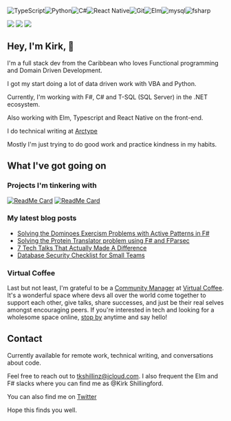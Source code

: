 <img alt="TypeScript" src="https://img.shields.io/badge/typescript%20-%23007ACC.svg?&style=for-the-badge&logo=typescript&logoColor=white"/><img alt="Python" src="https://img.shields.io/badge/python%20-%2314354C.svg?&style=for-the-badge&logo=python&logoColor=white"/><img alt="C#" src="https://img.shields.io/badge/c%23%20-%23239120.svg?&style=for-the-badge&logo=c-sharp&logoColor=white"/><img alt="React Native" src="https://img.shields.io/badge/react_native%20-%2320232a.svg?&style=for-the-badge&logo=react&logoColor=%2361DAFB"/><img alt="Git" src="https://img.shields.io/badge/git%20-%23F05033.svg?&style=for-the-badge&logo=git&logoColor=white"/><img alt="Elm" src="https://img.shields.io/badge/elm%20-%23239120.svg?&style=for-the-badge&logo=elm&logoColor=white"><img alt="mysql" src="https://img.shields.io/badge/mysql%20-%23007ACC.svg?&style=for-the-badge&logo=mysql&logoColor=white"><img alt="fsharp" src="https://img.shields.io/badge/f%23%20-%23F05033.svg?&style=for-the-badge&logo=f-sharp&logoColor=white">

![](https://img.shields.io/badge/Tools-Netlify-informational?style=for-the-badge&logo=netlify&logoColor=white&color=00AD9F)
![](https://img.shields.io/badge/Tools-GitHub-informational?style=for-the-badge&logo=GitHub&logoColor=white&color=4AB197)
![](https://img.shields.io/badge/Tools-Eleventy-informational?style=for-the-badge&logo=Eleventy&logoColor=white&color=4AB197)

## Hey, I'm Kirk, :wave: 

I'm a full stack dev from the Caribbean who loves Functional programming and Domain Driven Development.

I got my start doing a lot of data driven work with VBA and Python.

Currently, I'm working with F#, C# and T-SQL (SQL Server) in the .NET ecosystem. 

Also working with Elm, Typescript and React Native on the front-end.

I do technical writing at [Arctype](https://arctype.com/blog/author/kirk/)

Mostly I'm just trying to do good work and practice kindness in my habits.

## What I've got going on

### Projects I'm tinkering with

[![ReadMe Card](https://github-readme-stats.vercel.app/api/pin/?username=tkshill&repo=quarto)](https://github.com/dominicduffin1/virtualcoffee.io)
[![ReadMe Card](https://github-readme-stats.vercel.app/api/pin/?username=tkshill&repo=roman-numerals-react)](https://github.com/dominicduffin1/virtualcoffee.io)

### My latest blog posts 
<!-- MEDIUM-STORY-LIST:START -->
- [Solving the Dominoes Exercism Problems with Active Patterns in F#](https://dev.to/kirkcodes/solving-the-dominoes-exercism-problems-with-active-patterns-in-f-384d)
- [Solving the Protein Translator problem using F# and FParsec](https://dev.to/kirkcodes/solving-the-protein-translator-problem-using-f-and-fparsec-362n)
- [7 Tech Talks That Actually Made A Difference](https://dev.to/kirkcodes/7-tech-talks-i-love-and-why-23lj)
- [Database Security Checklist for Small Teams](https://dev.to/arctype/database-security-checklist-for-small-teams-2mhj)
<!-- MEDIUM-STORY-LIST:END -->

### Virtual Coffee

Last but not least, I'm grateful to be a [Community Manager](https://virtualcoffee.io/members/) at [Virtual Coffee](https://virtualcoffee.io/members/). It's a wonderful space where devs all over the world come together to support each other, give talks, share successes, and just be their real selves amongst encouraging peers. If you're interested in tech and looking for a wholesome space online, [stop by](https://virtualcoffee.io/events/) anytime and say hello!


## Contact

Currently available for remote work, technical writing, and conversations about code.

Feel free to reach out to tkshillinz@icloud.com. I also frequent the Elm and F# slacks where you can find me as @Kirk Shillingford.

You can also find me on [Twitter](https://twitter.com/KirkCodes)

Hope this finds you well.

